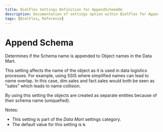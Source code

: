 ```yaml
---
title: BimlFlex Settings Definition for AppendSchemaDm
description: Documentation of settings option within BimlFlex for AppendSchemaDm
tags: [BimlFlex, Reference]
---
```


# Append Schema

Determines if the Schema name is appended to Object names in the Data Mart.

This setting affects the name of the object as it is used in data logistics processes. For example, using SSIS where simplified names can lead to name overlap. In this case, dim.sales and fact.sales would both be seen as "sales" which leads to name collision.

By using this setting the objects are created as separate entities because of their schema name (uniquefied).

Notes:

* This setting is part of the *Data Mart* settings category.
* The default value for this setting is `N`.
